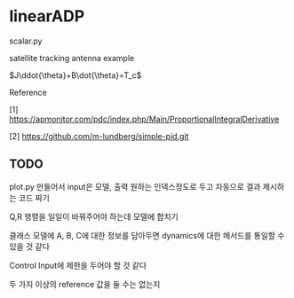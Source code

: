 # linearADP

scalar.py

satellite tracking antenna example

$J\ddot{\theta}+B\dot{\theta}=T_c$

Reference

[1] https://apmonitor.com/pdc/index.php/Main/ProportionalIntegralDerivative

[2] https://github.com/m-lundberg/simple-pid.git

## TODO

plot.py 만들어서 input은 모델, 출력 원하는 인덱스정도로 두고 자동으로 결과 제시하는 코드 짜기

Q,R 행렬을 일일이 바꿔주어야 하는데 모델에 합치기

클래스 모델에 A, B, C에 대한 정보를 담아두면 dynamics에 대한 메서드를 통일할 수 있을 것 같다

Control Input에 제한을 두어야 할 것 같다

두 가지 이상의 reference 값을 둘 수는 없는지

